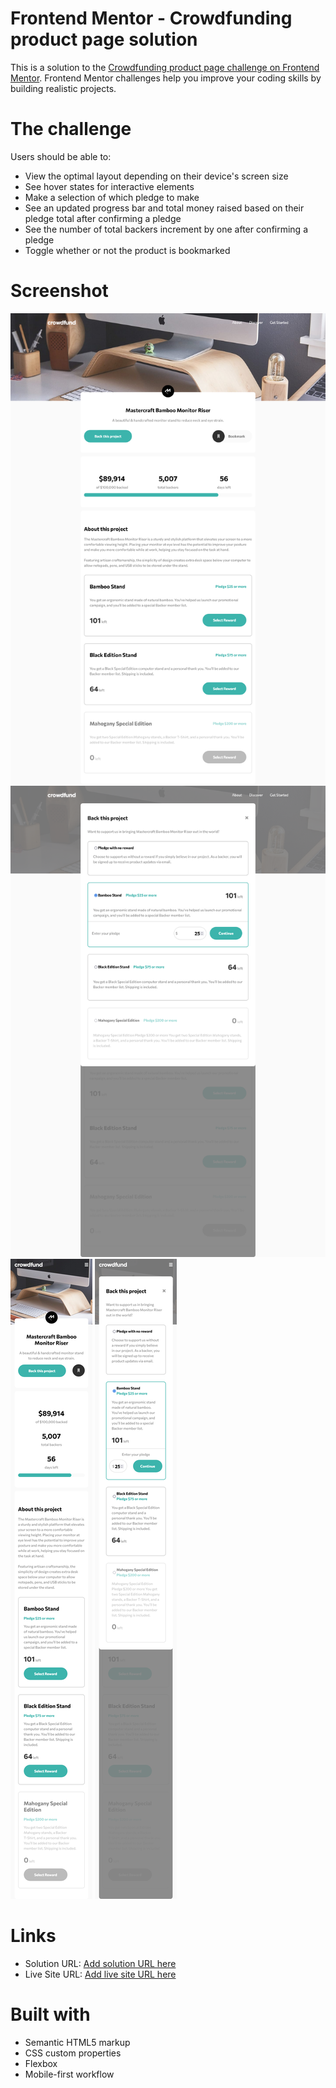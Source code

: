# Frontend Mentor - Crowdfunding product page solution

This is a solution to the [Crowdfunding product page challenge on Frontend Mentor](https://www.frontendmentor.io/challenges/crowdfunding-product-page-7uvcZe7ZR). Frontend Mentor challenges help you improve your coding skills by building realistic projects.

# The challenge

Users should be able to:

- View the optimal layout depending on their device's screen size
- See hover states for interactive elements
- Make a selection of which pledge to make
- See an updated progress bar and total money raised based on their pledge total after confirming a pledge
- See the number of total backers increment by one after confirming a pledge
- Toggle whether or not the product is bookmarked

# Screenshot

![](./desktop.png)
![](./desktop-modal.png)
![](./mobile.png)
![](./mobile-modal.png)

# Links

- Solution URL: [Add solution URL here](https://github.com/crackerFactory64/Frontend-Mentor-Projects/tree/main/crowdfunding-product-page-main)
- Live Site URL: [Add live site URL here](https://crackerfactory64.github.io/Frontend-Mentor-Projects/crowdfunding-product-page-main/)

# Built with

- Semantic HTML5 markup
- CSS custom properties
- Flexbox
- Mobile-first workflow
